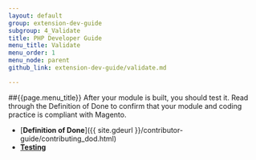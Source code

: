 ```yaml
---
layout: default
group: extension-dev-guide
subgroup: 4_Validate
title: PHP Developer Guide
menu_title: Validate
menu_order: 1
menu_node: parent
github_link: extension-dev-guide/validate.md

---
```


##{{page.menu_title}}
After your module is built, you should test it. Read through the Definition of Done to confirm that your module and coding practice is compliant with Magento.

* [__Definition of Done__]({{ site.gdeurl }}/contributor-guide/contributing_dod.html)
* [__Testing__](test-module.html)
